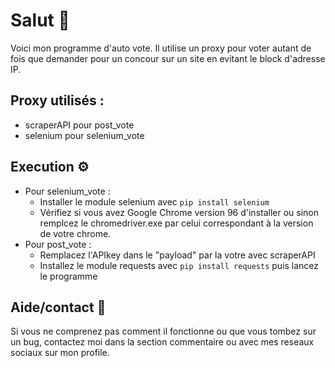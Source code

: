 # Salut 👋
Voici mon programme d'auto vote.
Il utilise un proxy pour voter autant de fois que demander pour un concour sur un site en evitant le block d'adresse IP.

## Proxy utilisés :
- scraperAPI pour post_vote
- selenium pour selenium_vote

## Execution ⚙
- Pour selenium_vote : 
     -  Installer le module selenium avec ```pip install selenium``` 
     -  Vérifiez si vous avez Google Chrome version 96 d'installer ou sinon remplcez le chromedriver.exe par celui correspondant à la version de votre chrome. 
- Pour post_vote :
     -  Remplacez l'APIkey dans le "payload" par la votre avec scraperAPI 
     -  Installez le module requests avec ```pip install requests``` puis lancez le programme

## Aide/contact 📩
Si vous ne comprenez pas comment il fonctionne ou que vous tombez sur un bug, contactez moi dans la section commentaire ou avec mes reseaux sociaux sur mon profile.
